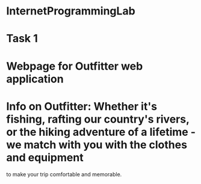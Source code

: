 # InternetProgrammingLab

# Task 1
# Webpage for Outfitter web application

# Info on Outfitter: Whether it's fishing, rafting our country's rivers, or the hiking adventure of a lifetime -we match with you with the clothes and equipment
to make your trip comfortable and memorable.
